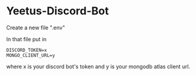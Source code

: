 # Yeetus-Discord-Bot

Create a new file ".env"

In that file put in
```
DISCORD_TOKEN=x
MONGO_CLIENT_URL=y
```

where x is your discord bot's token and y is your mongodb atlas client url.
